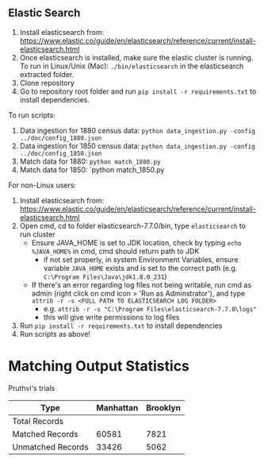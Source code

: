 ## Elastic Search
1. Install elasticsearch from: https://www.elastic.co/guide/en/elasticsearch/reference/current/install-elasticsearch.html
2. Once elasticsearch is installed, make sure the elastic cluster is running. To run in Linux/Unix (Mac): `./bin/elasticsearch` in the elasticsearch extracted folder.
3. Clone repository
4. Go to repository root folder and run `pip install -r requirements.txt` to install dependencies.

To run scripts:
1. Data ingestion for 1880 census data: `python data_ingestion.py -config ../doc/config_1880.json`
2. Data ingestion for 1850 census data: `python data_ingestion.py -config ../doc/config_1850.json`
3. Match data for 1880: `python match_1880.py`
4. Match data for 1850: `python match_1850.py

For non-Linux users:
1. Install elasticsearch from: https://www.elastic.co/guide/en/elasticsearch/reference/current/install-elasticsearch.html
2. Open cmd, cd to folder elasticsearch-7.7.0/bin, type `elasticsearch` to run cluster
   - Ensure JAVA_HOME is set to JDK location, check by typing `echo %JAVA_HOME%` in cmd, cmd should return path to JDK
     - if not set properly, in system Environment Variables, ensure variable `JAVA_HOME` exists and is set to the correct path (e.g. `C:\Program Files\Java\jdk1.8.0_231`)
   - If there's an error regarding log files not being writable, run cmd as admin (right click on cmd icon > 'Run as Adminstrator'), and type `attrib -r -s <FULL PATH TO ELASTICSEARCH LOG FOLDER>`
     - e.g. `attrib -r -s "C:\Program Files\elasticsearch-7.7.0\logs"`
     - this will give write permissions to log files
3. Run `pip install -r requirements.txt` to install dependencies
4. Run scripts as above!


# Matching Output Statistics

Pruthvi's trials

|        Type       	| Manhattan 	| Brooklyn 	|
|-------------------	|-----------	|----------	|
| Total Records     	|           	|          	|
| Matched Records   	| 60581     	| 7821     	|
| Unmatched Records 	| 33426     	| 5062     	|
